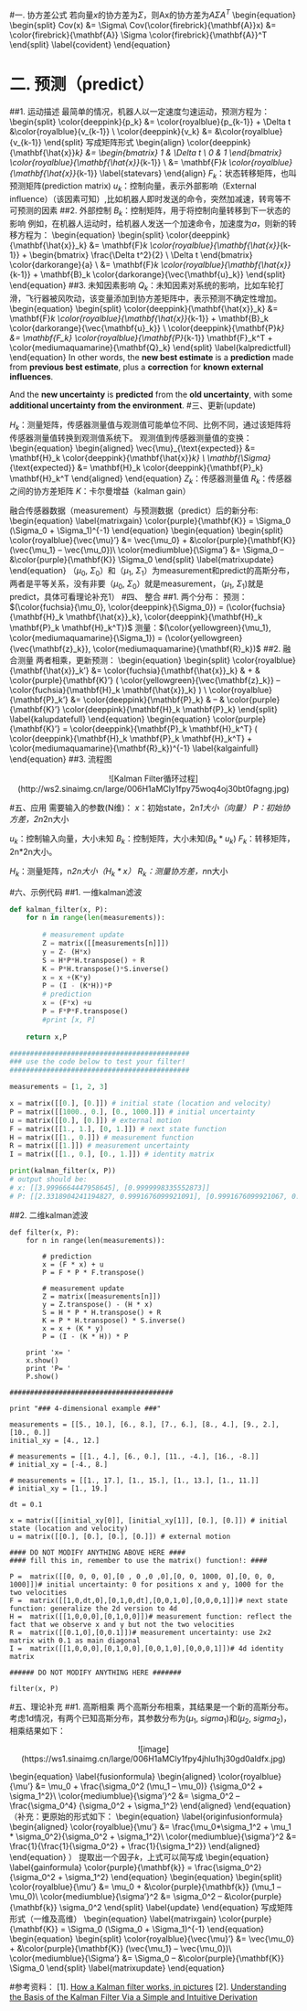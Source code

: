 #一. 协方差公式
若向量$x$的协方差为$\Sigma$，则Ax的协方差为$A\Sigma A^T$
\begin{equation} 
\begin{split} 
Cov(x) &= \Sigma\\ 
Cov(\color{firebrick}{\mathbf{A}}x) &= \color{firebrick}{\mathbf{A}} \Sigma \color{firebrick}{\mathbf{A}}^T 
\end{split} \label{covident} 
\end{equation}

# 二. 预测（predict）
##1. 运动描述
最简单的情况，机器人以一定速度匀速运动，预测方程为：
\begin{split} 
\color{deeppink}{p_k} &= \color{royalblue}{p_{k-1}} + \Delta t &\color{royalblue}{v_{k-1}} \\ 
\color{deeppink}{v_k} &= &\color{royalblue}{v_{k-1}} 
\end{split}
写成矩阵形式
\begin{align} 
\color{deeppink}{\mathbf{\hat{x}}_k} &= \begin{bmatrix} 
1 & \Delta t \\ 
0 & 1 
\end{bmatrix} \color{royalblue}{\mathbf{\hat{x}}_{k-1}} \\ 
&= \mathbf{F}_k \color{royalblue}{\mathbf{\hat{x}}_{k-1}} \label{statevars} 
\end{align}
$F_k$：状态转移矩阵，也叫预测矩阵(prediction matrix)
$u_k$：控制向量，表示外部影响（External influence）（该因素可知）,比如机器人即时发送的命令，突然加减速，转弯等不可预测的因素
##2. 外部控制
$B_k$：控制矩阵，用于将控制向量转移到下一状态的影响
例如，在机器人运动时，给机器人发送一个加速命令，加速度为$a$，则新的转移方程为：
\begin{equation} 
\begin{split} 
\color{deeppink}{\mathbf{\hat{x}}_k} &= \mathbf{F}_k \color{royalblue}{\mathbf{\hat{x}}_{k-1}} + \begin{bmatrix} 
\frac{\Delta t^2}{2} \\ 
\Delta t 
\end{bmatrix} \color{darkorange}{a} \\ 
&= \mathbf{F}_k \color{royalblue}{\mathbf{\hat{x}}_{k-1}} + \mathbf{B}_k \color{darkorange}{\vec{\mathbf{u}_k}} 
\end{split} 
\end{equation}
##3. 未知因素影响
$Q_k$：未知因素对系统的影响，比如车轮打滑，飞行器被风吹动，该变量添加到协方差矩阵中，表示预测不确定性增加。
\begin{equation} 
\begin{split} 
\color{deeppink}{\mathbf{\hat{x}}_k} &= \mathbf{F}_k \color{royalblue}{\mathbf{\hat{x}}_{k-1}} + \mathbf{B}_k \color{darkorange}{\vec{\mathbf{u}_k}} \\ 
\color{deeppink}{\mathbf{P}_k} &= \mathbf{F_k} \color{royalblue}{\mathbf{P}_{k-1}} \mathbf{F}_k^T + \color{mediumaquamarine}{\mathbf{Q}_k} 
\end{split} 
\label{kalpredictfull} 
\end{equation}
In other words, the **new best estimate** is a **prediction** made from **previous best estimate**, plus a **correction** for **known external influences**.

And the **new uncertainty** is **predicted** from the **old uncertainty**, with some **additional uncertainty from the environment**.
#三、更新(update)


$H_k$：测量矩阵，传感器测量值与观测值可能单位不同、比例不同，通过该矩阵将传感器测量值转换到观测值系统下。
观测值到传感器测量值的变换：
\begin{equation} 
\begin{aligned} 
\vec{\mu}_{\text{expected}} &= \mathbf{H}_k \color{deeppink}{\mathbf{\hat{x}}_k} \\ 
\mathbf{\Sigma}_{\text{expected}} &= \mathbf{H}_k \color{deeppink}{\mathbf{P}_k} \mathbf{H}_k^T 
\end{aligned} 
\end{equation}
$Z_k$：传感器测量值
$R_k$：传感器之间的协方差矩阵
$K$：卡尔曼增益（kalman gain）

融合传感器数据（measurement）与预测数据（predict）后的新分布:
\begin{equation} \label{matrixgain} 
\color{purple}{\mathbf{K}} = \Sigma_0 (\Sigma_0 + \Sigma_1)^{-1} 
\end{equation}
\begin{equation} 
\begin{split} 
\color{royalblue}{\vec{\mu}’} &= \vec{\mu_0} + &\color{purple}{\mathbf{K}} (\vec{\mu_1} – \vec{\mu_0})\\ 
\color{mediumblue}{\Sigma’} &= \Sigma_0 – &\color{purple}{\mathbf{K}} \Sigma_0 
\end{split} \label{matrixupdate} 
\end{equation}
（$\mu_0$, $\Sigma_0$）和（$\mu_1$, $\Sigma_1$）为measurement和predict的高斯分布，两者是平等关系，没有非要（$\mu_0$, $\Sigma_0$）就是measurement，（$\mu_1$, $\Sigma_1$)就是predict，具体可看理论补充1）
#四、 整合
##1. 两个分布：
预测：$(\color{fuchsia}{\mu_0}, \color{deeppink}{\Sigma_0}) = (\color{fuchsia}{\mathbf{H}_k \mathbf{\hat{x}}_k}, \color{deeppink}{\mathbf{H}_k \mathbf{P}_k \mathbf{H}_k^T})$
测量：$(\color{yellowgreen}{\mu_1}, \color{mediumaquamarine}{\Sigma_1}) = (\color{yellowgreen}{\vec{\mathbf{z}_k}}, \color{mediumaquamarine}{\mathbf{R}_k})$
##2. 融合测量
两者相乘，更新预测：
\begin{equation} 
\begin{split} 
\color{royalblue}{\mathbf{\hat{x}}_k’} &= \color{fuchsia}{\mathbf{\hat{x}}_k} & + & \color{purple}{\mathbf{K}’} ( \color{yellowgreen}{\vec{\mathbf{z}_k}} – \color{fuchsia}{\mathbf{H}_k \mathbf{\hat{x}}_k} ) \\ 
\color{royalblue}{\mathbf{P}_k’} &= \color{deeppink}{\mathbf{P}_k} & – & \color{purple}{\mathbf{K}’} \color{deeppink}{\mathbf{H}_k \mathbf{P}_k} 
\end{split} 
\label{kalupdatefull} 
\end{equation}
\begin{equation} 
\color{purple}{\mathbf{K}’} = \color{deeppink}{\mathbf{P}_k \mathbf{H}_k^T} ( \color{deeppink}{\mathbf{H}_k \mathbf{P}_k \mathbf{H}_k^T} + \color{mediumaquamarine}{\mathbf{R}_k})^{-1} 
\label{kalgainfull} 
\end{equation}
##3. 流程图
<center>![Kalman Filter循环过程](http://ws2.sinaimg.cn/large/006H1aMCly1fpy75woq4oj30bt0fagng.jpg)</center>


#五、应用
需要输入的参数(N维)：
$x$：初始state，2n*1大小（向量）
$P$：初始协方差，2n*2n大小

$u_k$：控制输入向量，大小未知
$B_k$：控制矩阵，大小未知($B_k*u_k$)
$F_k$：转移矩阵，2n*2n大小。

$H_k$：测量矩阵，n*2n大小（$H_k*x$）
$R_k$：测量协方差，n*n大小


#六、示例代码
##1. 一维kalman滤波
```py
def kalman_filter(x, P):
    for n in range(len(measurements)):
        
        # measurement update
        Z = matrix([[measurements[n]]])
        y = Z- (H*x)
        S = H*P*H.transpose() + R
        K = P*H.transpose()*S.inverse()
        x = x +(K*y)
        P = (I - (K*H))*P
        # prediction
        x = (F*x) +u
        P = F*P*F.transpose()
        #print [x, P]
        
    return x,P

############################################
### use the code below to test your filter!
############################################

measurements = [1, 2, 3]

x = matrix([[0.], [0.]]) # initial state (location and velocity)
P = matrix([[1000., 0.], [0., 1000.]]) # initial uncertainty
u = matrix([[0.], [0.]]) # external motion
F = matrix([[1., 1.], [0, 1.]]) # next state function
H = matrix([[1., 0.]]) # measurement function
R = matrix([[1.]]) # measurement uncertainty
I = matrix([[1., 0.], [0., 1.]]) # identity matrix

print(kalman_filter(x, P))
# output should be:
# x: [[3.9996664447958645], [0.9999998335552873]]
# P: [[2.3318904241194827, 0.9991676099921091], [0.9991676099921067, 0.49950058263974184]]

```
##2. 二维kalman滤波
```
def filter(x, P):
    for n in range(len(measurements)):
        
        # prediction
        x = (F * x) + u
        P = F * P * F.transpose()
        
        # measurement update
        Z = matrix([measurements[n]])
        y = Z.transpose() - (H * x)
        S = H * P * H.transpose() + R
        K = P * H.transpose() * S.inverse()
        x = x + (K * y)
        P = (I - (K * H)) * P
    
    print 'x= '
    x.show()
    print 'P= '
    P.show()

########################################

print "### 4-dimensional example ###"

measurements = [[5., 10.], [6., 8.], [7., 6.], [8., 4.], [9., 2.], [10., 0.]]
initial_xy = [4., 12.]

# measurements = [[1., 4.], [6., 0.], [11., -4.], [16., -8.]]
# initial_xy = [-4., 8.]

# measurements = [[1., 17.], [1., 15.], [1., 13.], [1., 11.]]
# initial_xy = [1., 19.]

dt = 0.1

x = matrix([[initial_xy[0]], [initial_xy[1]], [0.], [0.]]) # initial state (location and velocity)
u = matrix([[0.], [0.], [0.], [0.]]) # external motion

#### DO NOT MODIFY ANYTHING ABOVE HERE ####
#### fill this in, remember to use the matrix() function!: ####

P =  matrix([[0, 0, 0, 0],[0 , 0 ,0 ,0],[0, 0, 1000, 0],[0, 0, 0, 1000]])# initial uncertainty: 0 for positions x and y, 1000 for the two velocities
F =  matrix([[1,0,dt,0],[0,1,0,dt],[0,0,1,0],[0,0,0,1]])# next state function: generalize the 2d version to 4d
H =  matrix([[1,0,0,0],[0,1,0,0]])# measurement function: reflect the fact that we observe x and y but not the two velocities
R =  matrix([[0.1,0],[0,0.1]])# measurement uncertainty: use 2x2 matrix with 0.1 as main diagonal
I =  matrix([[1,0,0,0],[0,1,0,0],[0,0,1,0],[0,0,0,1]])# 4d identity matrix

###### DO NOT MODIFY ANYTHING HERE #######

filter(x, P)

```

#五、理论补充
##1. 高斯相乘
两个高斯分布相乘，其结果是一个新的高斯分布。
考虑1d情况，有两个已知高斯分布，其参数分布为($\mu_1$, $sigma_1$)和($\mu_2$, $sigma_2$)，相乘结果如下：
<center>![image](https://ws1.sinaimg.cn/large/006H1aMCly1fpy4jhlu1hj30gd0aldfx.jpg)</center>

\begin{equation} \label{fusionformula} 
\begin{aligned} 
\color{royalblue}{\mu’} &= \mu_0 + \frac{\sigma_0^2 (\mu_1 – \mu_0)} {\sigma_0^2 + \sigma_1^2}\\ 
\color{mediumblue}{\sigma’}^2 &= \sigma_0^2 – \frac{\sigma_0^4} {\sigma_0^2 + \sigma_1^2} 
\end{aligned} 
\end{equation}
（补充：更原始的形式如下：
\begin{equation} \label{originfusionformula} 
\begin{aligned} 
\color{royalblue}{\mu’} &= \frac{\mu_0*\sigma_1^2 + \mu_1 * \sigma_0^2}{\sigma_0^2 + \sigma_1^2}\\ 
\color{mediumblue}{\sigma’}^2 &= \frac{1}{\frac{1}{\sigma_0^2} + \frac{1}{\sigma_1^2}}
\end{aligned} 
\end{equation}
）
提取出一个因子$k$，上式可以简写成
\begin{equation} \label{gainformula} 
\color{purple}{\mathbf{k}} = \frac{\sigma_0^2}{\sigma_0^2 + \sigma_1^2} 
\end{equation}
\begin{equation} 
\begin{split} 
\color{royalblue}{\mu’} &= \mu_0 + &\color{purple}{\mathbf{k}} (\mu_1 – \mu_0)\\ 
\color{mediumblue}{\sigma’}^2 &= \sigma_0^2 – &\color{purple}{\mathbf{k}} \sigma_0^2 
\end{split} \label{update} 
\end{equation}
写成矩阵形式（一维及高维）
\begin{equation} \label{matrixgain} 
\color{purple}{\mathbf{K}} = \Sigma_0 (\Sigma_0 + \Sigma_1)^{-1} 
\end{equation}
\begin{equation} 
\begin{split} 
\color{royalblue}{\vec{\mu}’} &= \vec{\mu_0} + &\color{purple}{\mathbf{K}} (\vec{\mu_1} – \vec{\mu_0})\\ 
\color{mediumblue}{\Sigma’} &= \Sigma_0 – &\color{purple}{\mathbf{K}} \Sigma_0 
\end{split} \label{matrixupdate} 
\end{equation}

#参考资料：
[1]. [How a Kalman filter works, in pictures](http://www.bzarg.com/p/how-a-kalman-filter-works-in-pictures/)
[2]. [Understanding the Basis of the Kalman Filter Via a Simple and Intuitive Derivation](http://ieeexplore.ieee.org/document/6279585/?reload=true)